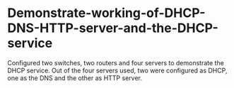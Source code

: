 # Demonstrate-working-of-DHCP-DNS-HTTP-server-and-the-DHCP-service
Configured two switches, two routers and four servers to demonstrate the DHCP service. Out of the four servers used, two were configured as DHCP, one as the DNS and the other as HTTP server. 
